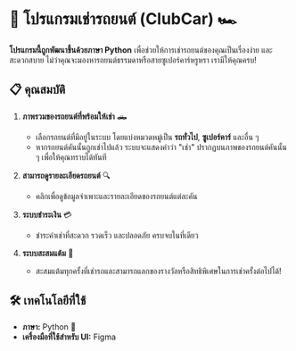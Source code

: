 # 🚗 โปรแกรมเช่ารถยนต์ (ClubCar) 🏎️

**โปรแกรมนี้ถูกพัฒนาขึ้นด้วยภาษา Python** เพื่อช่วยให้การเช่ารถยนต์ของคุณเป็นเรื่องง่าย และสะดวกสบาย ไม่ว่าคุณจะมองหารถยนต์ธรรมดาหรือสายซูเปอร์คาร์หรูหรา เรามีให้คุณครบ!


## 📋 คุณสมบัติ

1. **ภาพรวมของรถยนต์ที่พร้อมให้เช่า** 🛻  
   - เลือกรถยนต์ที่มีอยู่ในระบบ โดยแบ่งหมวดหมู่เป็น **รถทั่วไป**, **ซูเปอร์คาร์** และอื่น ๆ
   - หากรถยนต์คันนั้นถูกเช่าไปแล้ว ระบบจะแสดงคำว่า "เช่า" ปรากฏบนภาพของรถยนต์คันนั้น ๆ เพื่อให้คุณทราบได้ทันที

2. **สามารถดูรายละเอียดรถยนต์** 🔍  
   - คลิกเพื่อดูข้อมูลจำเพาะและรายละเอียดของรถยนต์แต่ละคัน

3. **ระบบชำระเงิน** 💳  
   - ชำระค่าเช่าที่สะดวก รวดเร็ว และปลอดภัย ครบจบในที่เดียว

4. **ระบบสะสมแต้ม** 🎁  
   - สะสมแต้มทุกครั้งที่เช่ารถและสามารถแลกของรางวัลหรือสิทธิพิเศษในการเช่าครั้งต่อไปได้!

## 🛠️ เทคโนโลยีที่ใช้

- **ภาษา:** Python 🐍
- **เครื่องมือที่ใช้สำหรับ UI:** Figma 
